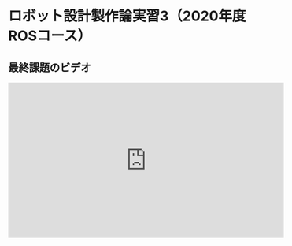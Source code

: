 # ロボット設計製作論実習3（2020年度ROSコース）

## 最終課題のビデオ

<iframe width="560" height="315" src="https://www.youtube.com/embed/6vOlcJ98FtQ" title="YouTube video player" frameborder="0" allow="accelerometer; autoplay; clipboard-write; encrypted-media; gyroscope; picture-in-picture" allowfullscreen></iframe>
